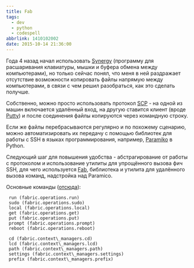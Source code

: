 ```yaml
---
title: Fab
tags:
  - dev
  - python
  - codespell
abbrlink: 1410102002
date: 2015-10-14 21:36:00
---
```

Года 4 назад начал использовать [Synergy](http://spiiin.livejournal.com/28216.html) (программу для расшаривания клавиатуры, мышки и буфера обмена между компьютерами), но только сейчас понял, что меня в ней раздражает отсутствие возможности копировать файлы напрямую между компьютерами, в связи с чем решил разобраться, как это сделать получше.

Собственно, можно просто использовать протокол [SCP](https://ru.wikipedia.org/wiki/SCP) - на одной из машин включается удалённый вход, на другую ставится клиент (вроде [Putty](http://www.chiark.greenend.org.uk/~sgtatham/putty/download.html)) и после соединения файлы копируются через командную строку.

Если же файлы перебрасываются регулярно и по похожему сценарию, можно автоматизировать их передачу с помощью библиотек для работы с SSH в языках программирования, например, [Paramiko](http://www.paramiko.org/) в Python.

Следующий шаг для повышения удобства - абстрагирование от работы с протоколом и использование утилиты для упрощённого вызова фич SSH, для чего используется [Fab](http://docs.fabfile.org/en/1.10/#), библиотека и утилита для удалённого вызова команд, надстройка над Paramico.

Основные команды ([отсюда](https://www.digitalocean.com/community/tutorials/how-to-use-fabric-to-automate-administration-tasks-and-deployments)):
```
 run (fabric.operations.run)
 sudo (fabric.operations.sudo)
 local (fabric.operations.local)
 get (fabric.operations.get)
 put (fabric.operations.put)
 prompt (fabric.operations.prompt)
 reboot (fabric.operations.reboot)
```

```
 cd (fabric.context\_managers.cd)
 lcd (fabric.context\_managers.lcd)
 path (fabric.context\_managers.path)
 settings (fabric.context\_managers.settings)
 prefix (fabric.context\_managers.prefix)
```
